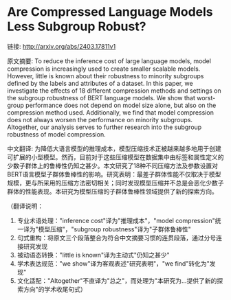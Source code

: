 # Are Compressed Language Models Less Subgroup Robust?

链接: http://arxiv.org/abs/2403.17811v1

原文摘要:
To reduce the inference cost of large language models, model compression is
increasingly used to create smaller scalable models. However, little is known
about their robustness to minority subgroups defined by the labels and
attributes of a dataset. In this paper, we investigate the effects of 18
different compression methods and settings on the subgroup robustness of BERT
language models. We show that worst-group performance does not depend on model
size alone, but also on the compression method used. Additionally, we find that
model compression does not always worsen the performance on minority subgroups.
Altogether, our analysis serves to further research into the subgroup
robustness of model compression.

中文翻译:
为降低大语言模型的推理成本，模型压缩技术正被越来越多地用于创建可扩展的小型模型。然而，目前对于这些压缩模型在数据集中由标签和属性定义的少数子群体上的鲁棒性仍知之甚少。本文研究了18种不同压缩方法及参数设置对BERT语言模型子群体鲁棒性的影响。研究表明：最差子群体性能不仅取决于模型规模，更与所采用的压缩方法密切相关；同时发现模型压缩并不总是会恶化少数子群体的性能表现。本研究为模型压缩的子群体鲁棒性领域提供了新的探索方向。

（翻译说明：
1. 专业术语处理："inference cost"译为"推理成本"，"model compression"统一译为"模型压缩"，"subgroup robustness"译为"子群体鲁棒性"
2. 句式重构：将原文三个段落整合为符合中文摘要习惯的连贯段落，通过分号连接研究发现
3. 被动语态转换："little is known"译为主动式"仍知之甚少"
4. 学术表达规范："we show"译为客观表述"研究表明"，"we find"转化为"发现"
5. 文化适配："Altogether"不直译为"总之"，而处理为"本研究为...提供了新的探索方向"的学术收尾句式）
